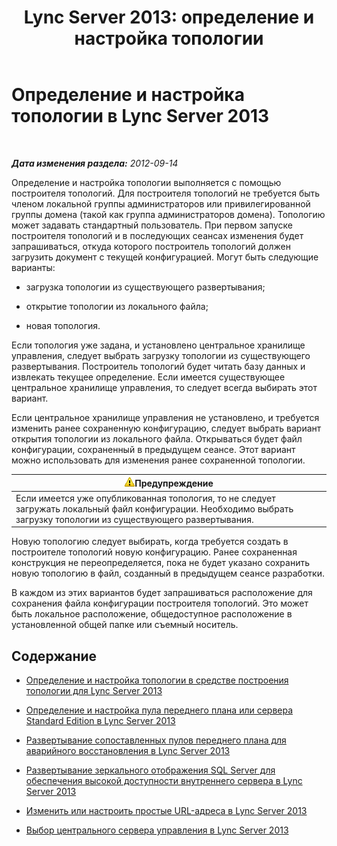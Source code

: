﻿---
title: 'Lync Server 2013: определение и настройка топологии'
TOCTitle: Определение и настройка топологии
ms:assetid: 51d1601e-4f83-48d4-ad08-3b4d5e2003aa
ms:mtpsurl: https://technet.microsoft.com/ru-ru/library/Gg398339(v=OCS.15)
ms:contentKeyID: 49309760
ms.date: 05/19/2016
mtps_version: v=OCS.15
ms.translationtype: HT
---

# Определение и настройка топологии в Lync Server 2013

 

_**Дата изменения раздела:** 2012-09-14_

Определение и настройка топологии выполняется с помощью построителя топологий. Для построителя топологий не требуется быть членом локальной группы администраторов или привилегированной группы домена (такой как группа администраторов домена). Топологию может задавать стандартный пользователь. При первом запуске построителя топологий и в последующих сеансах изменения будет запрашиваться, откуда которого построитель топологий должен загрузить документ с текущей конфигурацией. Могут быть следующие варианты:

  - загрузка топологии из существующего развертывания;

  - открытие топологии из локального файла;

  - новая топология.

Если топология уже задана, и установлено центральное хранилище управления, следует выбрать загрузку топологии из существующего развертывания. Построитель топологий будет читать базу данных и извлекать текущее определение. Если имеется существующее центральное хранилище управления, то следует всегда выбирать этот вариант.

Если центральное хранилище управления не установлено, и требуется изменить ранее сохраненную конфигурацию, следует выбрать вариант открытия топологии из локального файла. Открываться будет файл конфигурации, сохраненный в предыдущем сеансе. Этот вариант можно использовать для изменения ранее сохраненной топологии.

<table>
<thead>
<tr class="header">
<th><img src="images/Gg412910.warning(OCS.15).gif" title="warning" alt="warning" />Предупреждение</th>
</tr>
</thead>
<tbody>
<tr class="odd">
<td>Если имеется уже опубликованная топология, то не следует загружать локальный файл конфигурации. Необходимо выбрать загрузку топологии из существующего развертывания.</td>
</tr>
</tbody>
</table>


Новую топологию следует выбирать, когда требуется создать в построителе топологий новую конфигурацию. Ранее сохраненная конструкция не переопределяется, пока не будет указано сохранить новую топологию в файл, созданный в предыдущем сеансе разработки.

В каждом из этих вариантов будет запрашиваться расположение для сохранения файла конфигурации построителя топологий. Это может быть локальное расположение, общедоступное расположение в установленной общей папке или съемный носитель.

## Содержание

  - [Определение и настройка топологии в средстве построения топологии для Lync Server 2013](lync-server-2013-define-and-configure-a-topology-in-topology-builder.md)

  - [Определение и настройка пула переднего плана или сервера Standard Edition в Lync Server 2013](lync-server-2013-define-and-configure-a-front-end-pool-or-standard-edition-server.md)

  - [Развертывание сопоставленных пулов переднего плана для аварийного восстановления в Lync Server 2013](lync-server-2013-deploying-paired-front-end-pools-for-disaster-recovery.md)

  - [Развертывание зеркального отображения SQL Server для обеспечения высокой доступности внутреннего сервера в Lync Server 2013](lync-server-2013-deploying-sql-mirroring-for-back-end-server-high-availability.md)

  - [Изменить или настроить простые URL-адреса в Lync Server 2013](lync-server-2013-edit-or-configure-simple-urls.md)

  - [Выбор центрального сервера управления в Lync Server 2013](lync-server-2013-select-the-central-management-server.md)

